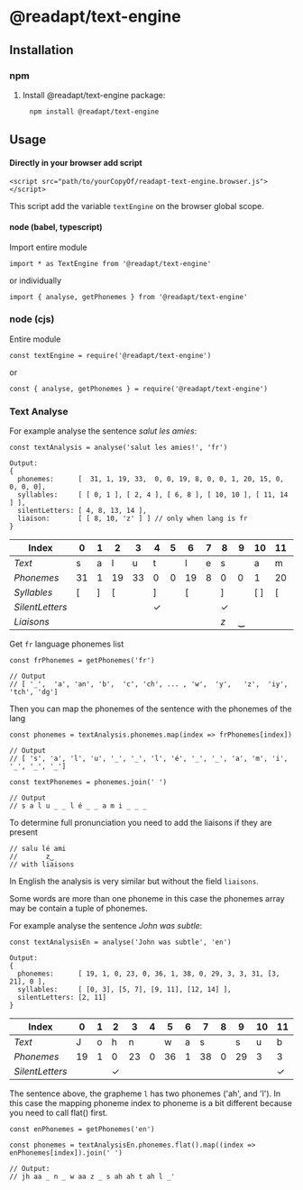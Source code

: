 # @readapt/text-engine

## Installation

### npm

1. Install @readapt/text-engine package:

```bash
     npm install @readapt/text-engine
```

## Usage

#### Directly in your browser add script

    <script src="path/to/yourCopyOf/readapt-text-engine.browser.js"></script>

This script add the variable `textEngine` on the browser global scope.

#### node (babel, typescript)

Import entire module

    import * as TextEngine from '@readapt/text-engine'

or individually

    import { analyse, getPhonemes } from '@readapt/text-engine'

### node (cjs)

Entire module

    const textEngine = require('@readapt/text-engine')

or

    const { analyse, getPhonemes } = require('@readapt/text-engine')

### Text Analyse

For example analyse the sentence *salut les amies*:

    const textAnalysis = analyse('salut les amies!', 'fr')

    Output:
    {
      phonemes:      [  31, 1, 19, 33,  0, 0, 19, 8, 0, 0, 1, 20, 15, 0, 0, 0, 0],
      syllables:     [ [ 0, 1 ], [ 2, 4 ], [ 6, 8 ], [ 10, 10 ], [ 11, 14 ] ],
      silentLetters: [ 4, 8, 13, 14 ],
      liaison:       [ [ 8, 10, 'z' ] ] // only when lang is fr
    }

|Index | 0 | 1 | 2 | 3 | 4 | 5 | 6 | 7 | 8 | 9 | 10 | 11 | 12 | 13 | 14 | 15 | 16 |
|---| --- | --- | --- | --- | --- | --- | --- | --- | --- | --- | --- | --- | --- | --- | --- | --- | --- |
|*Text*| s | a | l | u | t |   | l | e | s |  | a | m | i | e | s | | ! |
|*Phonemes*| 31 | 1 | 19 | 33 | 0 | 0 | 19 | 8 | 0 | 0 | 1 | 20 | 15 | 0 | 0 | 0| 0|
|*Syllables*| [ | ] | [ |  | ] |  | [ |  | ] |  |\[ \] | [ |  |  | ] | | |
|*SilentLetters*|  |  | |  | ✓ |  |  |  | ✓️ |  | |  |  | ✓ | ✓️ | | |
|*Liaisons*|  |  | |  |  |  |  |  | *z* | **‿** |  |  |  |  |  | | |

Get `fr` language phonemes list

    const frPhonemes = getPhonemes('fr')

    // Output
    // [ '_',  'a', 'an', 'b',  'c', 'ch', ... , 'w',  'y',   'z',  'iy', 'tch', 'dg']

Then you can map the phonemes of the sentence with the phonemes of the lang

    const phonemes = textAnalysis.phonemes.map(index => frPhonemes[index])

    // Output
    // [ 's', 'a', 'l', 'u', '_', '_', 'l', 'é', '_', '_', 'a', 'm', 'i', '_', '_', '_']

    const textPhonemes = phonemes.join(' ')

    // Output
    // s a l u _ _ l é _ _ a m i _ _ _

To determine full pronunciation you need to add the liaisons if they are present

    // salu lé ami
    //       z‿
    // with liaisons

In English the analysis is very similar but without the field `liaisons`.

Some words are more than one phoneme in this case the phonemes array may be contain a tuple of phonemes.

For example analyse the sentence *John was subtle*:

    const textAnalysisEn = analyse('John was subtle', 'en')

    Output:
    {
      phonemes:      [ 19, 1, 0, 23, 0, 36, 1, 38, 0, 29, 3, 3, 31, [3, 21], 0 ],
      syllables:     [ [0, 3], [5, 7], [9, 11], [12, 14] ],
      silentLetters: [2, 11]
    }

|Index | 0 | 1 | 2 | 3 | 4 | 5 | 6 | 7 | 8 | 9 | 10 | 11 | 12 | 13 | 14
|---| --- | --- | --- | --- | --- | --- | --- | --- | --- | --- | --- | --- | --- | --- | --- |
|*Text*|J| o | h | n | | w | a | s | | s | u | b | t | l | e |
|*Phonemes*|19| 1 | 0 | 23 | 0 | 36 | 1 | 38 | 0 | 29 | 3 | 3 | 31 | **\[3,21\]** | 0 |
|*SilentLetters*|  |  | ✓ |  |  |  |  |  |  |  |  | ✓ |  |  |  |

The sentence above, the grapheme `l` has two phonemes ('ah', and 'l'). In this case the mapping phoneme index to phoneme
is a bit different because you need to call flat() first.

    const enPhonemes = getPhonemes('en')

    const phonemes = textAnalysisEn.phonemes.flat().map((index => enPhonemes[index]).join(' ')

    // Output:
    // jh aa _ n _ w aa z _ s ah ah t ah l _'
